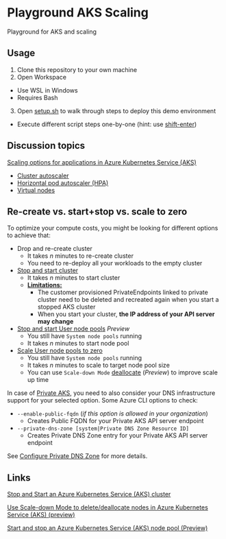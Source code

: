 # Playground AKS Scaling

Playground for AKS and scaling

## Usage

1. Clone this repository to your own machine
2. Open Workspace
  - Use WSL in Windows
  - Requires Bash
3. Open [setup.sh](setup.sh) to walk through steps to deploy this demo environment
  - Execute different script steps one-by-one (hint: use [shift-enter](https://github.com/JanneMattila/some-questions-and-some-answers/blob/master/q%26a/vs_code.md#automation-tip-shift-enter))

## Discussion topics

[Scaling options for applications in Azure Kubernetes Service (AKS)](https://docs.microsoft.com/en-us/azure/aks/concepts-scale)

- [Cluster autoscaler](https://docs.microsoft.com/en-us/azure/aks/cluster-autoscaler)
- [Horizontal pod autoscaler (HPA)](https://docs.microsoft.com/en-us/azure/aks/tutorial-kubernetes-scale?tabs=azure-cli)
- [Virtual nodes](https://docs.microsoft.com/en-us/azure/aks/virtual-nodes-cli)

## Re-create vs. start+stop vs. scale to zero

To optimize your compute costs, you might be looking for different options
to achieve that:

- Drop and re-create cluster
  - It takes *n* minutes to re-create cluster
  - You need to re-deploy all your workloads to the empty cluster
- [Stop and start cluster](https://docs.microsoft.com/en-us/azure/aks/start-stop-cluster)
  - It takes *n* minutes to start cluster
  - **[Limitations:](https://docs.microsoft.com/en-us/azure/aks/start-stop-cluster?tabs=azure-cli#limitations)**
    - The customer provisioned PrivateEndpoints linked to private cluster need to be deleted and recreated again when you start a stopped AKS cluster
    - When you start your cluster, **the IP address of your API server may change**
- [Stop and start User node pools](https://docs.microsoft.com/en-us/azure/aks/start-stop-nodepools) _Preview_
  - You still have `System node pools` running
  - It takes *n* minutes to start node pool
- [Scale User node pools to zero](https://docs.microsoft.com/en-us/azure/aks/scale-cluster#scale-user-node-pools-to-0)
  - You still have `System node pools` running
  - It takes *n* minutes to scale to target node pool size
  - You can use `Scale-down Mode` [deallocate](https://docs.microsoft.com/en-us/azure/aks/scale-down-mode) (_Preview_)
    to improve scale up time

In case of [Private AKS](https://docs.microsoft.com/en-us/azure/aks/private-clusters),
you need to also consider your DNS infrastructure support for your selected option.
Some Azure CLI options to check:
- `--enable-public-fqdn` (_if this option is allowed in your organization_)
  - Creates Public FQDN for your Private AKS API server endpoint
- `--private-dns-zone [system|Private DNS Zone Resource ID]`
  - Creates Private DNS Zone entry for your Private AKS API server endpoint

See [Configure Private DNS Zone](https://docs.microsoft.com/en-us/azure/aks/private-clusters#configure-private-dns-zone)
for more details.

## Links

[Stop and Start an Azure Kubernetes Service (AKS) cluster](https://docs.microsoft.com/en-us/azure/aks/start-stop-cluster?tabs=azure-cli)

[Use Scale-down Mode to delete/deallocate nodes in Azure Kubernetes Service (AKS) (preview)](https://docs.microsoft.com/en-us/azure/aks/scale-down-mode)

[Start and stop an Azure Kubernetes Service (AKS) node pool (Preview)](https://docs.microsoft.com/en-us/azure/aks/start-stop-nodepools)
